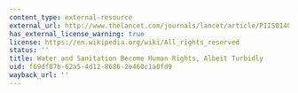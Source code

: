 ```yaml
---
content_type: external-resource
external_url: http://www.thelancet.com/journals/lancet/article/PIIS0140-6736%2810%2961203-2/fulltext
has_external_license_warning: true
license: https://en.wikipedia.org/wiki/All_rights_reserved
status: ''
title: Water and Sanitation Become Human Rights, Albeit Turbidly
uid: f69df87b-62a5-4d12-8686-2e460c1a0fd9
wayback_url: ''
---
```

